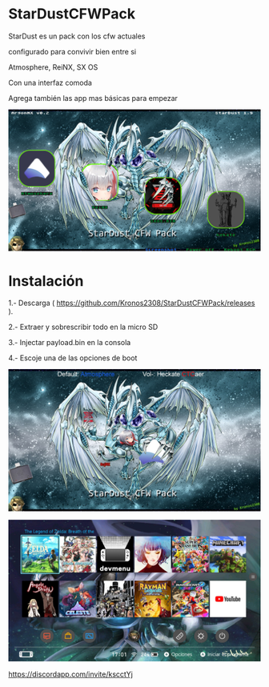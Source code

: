# StarDustCFWPack
StarDust es un pack con los cfw actuales

configurado para convivir bien entre si

Atmosphere, ReiNX, SX OS

Con una interfaz comoda

Agrega también las app mas básicas para empezar

![alt text](StarDustboot.png)

Instalación
=============
1.- Descarga ( https://github.com/Kronos2308/StarDustCFWPack/releases ).

2.- Extraer y sobrescribir todo en la micro SD

3.- Injectar payload.bin en la consola 

4.- Escoje una de las opciones de boot 

![alt text](Stardust.jpg)

![alt text](Home.jpg)




https://discordapp.com/invite/kscctYj

